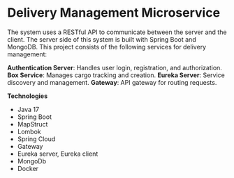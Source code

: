 # Delivery Management Microservice
The system uses a RESTful API to communicate between the server and the client. The server side of this system is built with Spring Boot and MongoDB. This project consists of the following services for delivery management:

**Authentication Server**: Handles user login, registration, and authorization.
**Box Service**: Manages cargo tracking and creation.
**Eureka Server**: Service discovery and management.
**Gateway**: API gateway for routing requests. 

**Technologies**
- Java 17
- Spring Boot
- MapStruct
- Lombok
- Spring Cloud
- Gateway
- Eureka server, Eureka client
- MongoDb
- Docker
